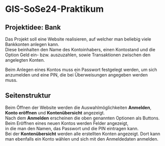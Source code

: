 # GIS-SoSe24-Praktikum

## Projektidee: Bank
Das Projekt soll eine Website realisieren, auf welcher man beliebig viele Bankkonten anlegen kann.\
Diese beinhalten den Name des Kontoinhabers, einen Kontostand und die Option Geld ein- bzw. auszuzahlen, sowie Transaktionen zwischen den angelegten Konten.

Beim Anlegen eines Kontos muss ein Passwort festgelegt werden, um sich anzumelden und eine PIN, die bei Überweisungen angegeben werden muss.
## Seitenstruktur
Beim Öffnen der Website werden die Auswahlmöglichkeiten **Anmelden**, **Konto eröffnen** und **Kontenübersicht** angezeigt.\
Nach dem **Anmelden** erscheinen die oben genannten Optionen als Buttons. Beim Eröffnen eines neuen Kontos werden Felder angezeigt,\
in die man den Namen, das Passwort und die PIN eintragen kann.\
Bei der **Kontenübersicht** werden alle erstellten Konten angezeigt. Dort kann man ebenfalls ein Konto wählen und sich mit den Anmeldedaten anmelden.
